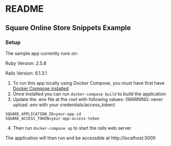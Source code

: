 # README

## Square Online Store Snippets Example

### Setup 

The sample app currently runs on: 

  Ruby Version: 2.5.8 
  
  Rails Version: 6.1.3.1 

1. To run this app locally using Docker Compose, you must have first have [Docker Compose installed](https://docs.docker.com/compose/install/)
2. Once installed you can run `docker-compose build` to build the application
3. Update the .env file at the root with following values: (WARNING: never upload .env with your credentials/access_token)
```
SQUARE_APPLICATION_ID=your-app-id
SQUARE_ACCESS_TOKEN=your-app-access-token
```
4. Then run `docker-compose up` to start the rails web server 

The application will then run and be accessible at http://localhost:3000
